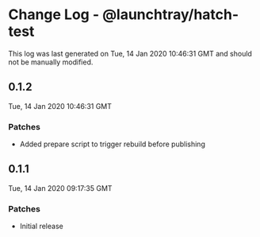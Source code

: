 # Change Log - @launchtray/hatch-test

This log was last generated on Tue, 14 Jan 2020 10:46:31 GMT and should not be manually modified.

## 0.1.2
Tue, 14 Jan 2020 10:46:31 GMT

### Patches

- Added prepare script to trigger rebuild before publishing

## 0.1.1
Tue, 14 Jan 2020 09:17:35 GMT

### Patches

- Initial release

